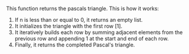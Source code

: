 This function returns the pascals triangle. This is how it works:

1. If n is less than or equal to 0, it returns an empty list.
2. It initializes the triangle with the first row [1].
3. It iteratively builds each row by summing adjacent elements from the previous row and appending 1 at the start and end of each row.
4. Finally, it returns the completed Pascal's triangle.
